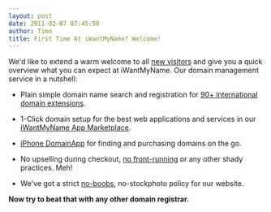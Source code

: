 ```yaml
---
layout: post
date: 2011-02-07 07:45:59
author: Timo
title: First Time At iWantMyName? Welcome!
---
```


We'd like to extend a warm welcome to all [new visitors](http://minimalmac.com/post/3164173464/simple-domain-name-registrar-iwantmyname-sponsor) and give you a quick overview what you can expect at iWantMyName.
Our domain management service in a nutshell:


*   Plain simple domain name search and registration for [90+ international domain extensions](https://iwantmyname.com/domains).

*   1-Click domain setup for the best web applications and services in our [iWantMyName App Marketplace](https://iwantmyname.com/services).

*   [iPhone DomainApp](https://iwantmyname.com/iphone) for finding and purchasing domains on the go.

*   No upselling during checkout, [no front-running](http://en.wikipedia.org/wiki/Domain_name_front_running) or any other shady practices. Meh!

*   We've got a strict [no-boobs](http://gomilfy.com), no-stockphoto policy for our website.

**Now try to beat that with any other domain registrar.**

